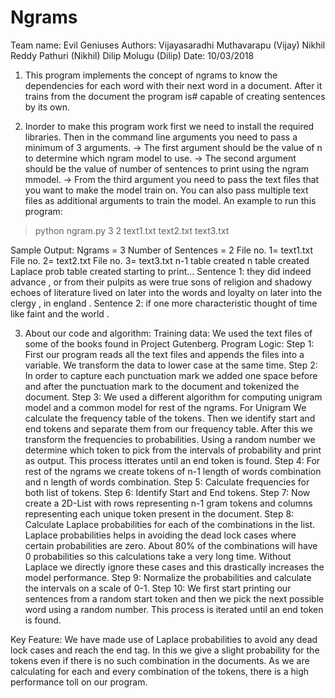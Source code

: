 # Ngrams

 Team name: Evil Geniuses
 Authors:
 Vijayasaradhi Muthavarapu (Vijay)
 Nikhil Reddy Pathuri (Nikhil)
 Dilip Molugu (Dilip)
 Date: 10/03/2018

 1. This program implements the concept of ngrams to know the dependencies for each word with their next word in a document. After it trains from the document the program is# capable of creating sentences by its own.

 2. Inorder to make this program work first we need to install the required libraries. Then in the command line arguments you need to pass a minimum of 3 arguments. 
   -> The first argument should be the value of n to determine which ngram model to use.
   -> The second argument should be the value of number of sentences to print using the ngram mmodel.
   -> From the third argument you need to pass the text files that you want to make the model train on. You can also pass multiple text files as additional arguments to train the model.
 An example to run this program:
 >python ngram.py 3 2 text1.txt text2.txt text3.txt
 
 Sample Output: 
 Ngrams = 3
 Number of Sentences = 2
 File no. 1= text1.txt
 File no. 2= text2.txt
 File no. 3= text3.txt
 n-1 table created
 n table created
 Laplace prob table created
 starting to print...
 Sentence 1: they did indeed advance , or from their pulpits as were true sons of religion and shadowy echoes of literature lived on later into the words and loyalty on later into the clergy , in england .
 Sentence 2: if one more characteristic thought of time like faint and the world .

 3. About our code and algorithm:
 Training data: We used the text files of some of the books found in Project Gutenberg.
 Program Logic: 
 Step 1: First our program reads all the text files and appends the files into a variable. We transform the data to lower case at the same time.
 Step 2: In order to capture each punctuation mark we added one space before and after the punctuation mark to the document and tokenized the document.
 Step 3: We used a different algorithm for computing unigram model and a common model for rest of the ngrams. For Unigram We calculate the frequency table of the tokens. Then we identify start and end tokens and separate them from our frequency table. After this we transform the frequencies to probabilities. Using a random number we determine which token to pick from the intervals of probability and print as output. This process itterates until an end token is found.
 Step 4: For rest of the ngrams we create tokens of n-1 length of words combination and n length of words combination.
 Step 5: Calculate frequencies for both list of tokens.
 Step 6: Identify Start and End tokens.
 Step 7: Now create a 2D-List with rows representing n-1 gram tokens and columns representing each unique token present in the document.
 Step 8: Calculate Laplace probabilities for each of the combinations in the list. Laplace probabilities helps in avoiding the dead lock cases where certain probabilities are zero. About 80% of the combinations will have 0 probabilities so this calculations take a very long time. Without Laplace we directly ignore these cases and this drastically increases the model performance.
 Step 9: Normalize the probabilities and calculate the intervals on a scale of 0-1.
 Step 10: We first start printing our sentences from a random start token and then we pick the next possible word using a random number. This process is iterated until an end token is found.  

 Key Feature: We have made use of Laplace probabilities to avoid any dead lock cases and reach the end tag. In this we give a slight probability for the tokens even if there is no such combination in the documents. As we are calculating for each and every combination of the tokens, there is a high performance toll on our program.
